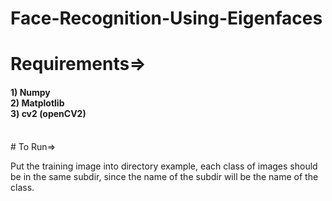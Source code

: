# Face-Recognition-Using-Eigenfaces

# Requirements=>

<h4>1) Numpy</br>
2) Matplotlib</br>
3) cv2 (openCV2)</br>
</h4>
</br>
# To Run=>

Put the training image into directory example, each class of images should be in the same subdir, since the name of the subdir will be the name of the class.

